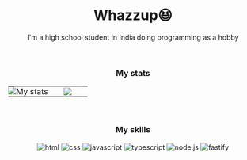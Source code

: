 <div align="center">
    <h1>Whazzup😆</h1>
    <p>I'm a high school student in India doing programming as a hobby</p> 
    <br />
    <h3>My stats</h3>   
    <table>
        <tr>
            <td align="center" style="padding:0;width:50%;">
                <img style="padding:0;" src="https://github-readme-stats.vercel.app/api?username=CharmfulProgrammer&count_private=false&show_icons=true&hide_border=true&bg_color=00000000&icon_color=4fc9bd&text_color=11c8d9&custom_title=My%20Stats" alt="My stats"/>
            </td>
            <td align="center" style="padding:0;width:50%;">
                <img style="padding:0;" src="https://github-readme-stats.vercel.app/api/top-langs/?username=CharmfulProgrammer&count_private=false&show_icons=true&hide_border=true&bg_color=00000000&icon_color=4fc9bd&text_color=11c8d9&layout=compact"/>
            </td>
        </tr>
    </table>
    <br />
    <h3>My skills</h3>
    <img src="https://img.shields.io/static/v1?label=&message=html&style=for-the-badge&logo=html5&color=fff" alt="html" />
    <img src="https://img.shields.io/static/v1?label=&message=css&style=for-the-badge&logo=css3&color=blue" alt="css" />
    <img src="https://img.shields.io/static/v1?label=&message=javascript&style=for-the-badge&logo=javascript&color=000" alt="javascript" />
    <img src="https://img.shields.io/static/v1?label=&message=typescript&style=for-the-badge&logo=typescript&color=fff" alt="typescript" />
    <img src="https://img.shields.io/static/v1?label=&message=nodejs&style=for-the-badge&logo=node.js&color=000" alt="node.js" />
    <img src="https://img.shields.io/static/v1?label=&message=fastify&style=for-the-badge&logo=fastify&color=000" alt="fastify" />
</div>

